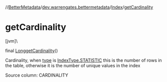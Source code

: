 //[BetterMetadata](../../../index.md)/[dev.warrengates.bettermetadata](../index.md)/[Index](index.md)/[getCardinality](get-cardinality.md)

# getCardinality

[jvm]\

final [Long](https://docs.oracle.com/javase/8/docs/api/java/lang/Long.html)[getCardinality](get-cardinality.md)()

Cardinality, when [type](index.md#423276424%2FProperties%2F-1216412040) is [IndexType.STATISTIC](../-index-type/-s-t-a-t-i-s-t-i-c/index.md) this is the number of rows in the table, otherwise it is the number of unique values in the index

Source column: CARDINALITY

